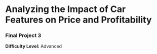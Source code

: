 # Analyzing the Impact of Car Features on Price and Profitability

### Final Project 3

__Difficulty Level:__ Advanced


